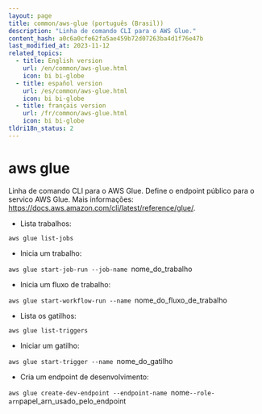 ```yaml
---
layout: page
title: common/aws-glue (português (Brasil))
description: "Linha de comando CLI para o AWS Glue."
content_hash: a0c6a0cfe62fa5ae459b72d07263ba4d1f76e47b
last_modified_at: 2023-11-12
related_topics:
  - title: English version
    url: /en/common/aws-glue.html
    icon: bi bi-globe
  - title: español version
    url: /es/common/aws-glue.html
    icon: bi bi-globe
  - title: français version
    url: /fr/common/aws-glue.html
    icon: bi bi-globe
tldri18n_status: 2
---
```

# aws glue

Linha de comando CLI para o AWS Glue.
Define o endpoint público para o servico AWS Glue.
Mais informações: <https://docs.aws.amazon.com/cli/latest/reference/glue/>.

- Lista trabalhos:

`aws glue list-jobs`

- Inicia um trabalho:

`aws glue start-job-run --job-name `<span class="tldr-var badge badge-pill bg-dark-lm bg-white-dm text-white-lm text-dark-dm font-weight-bold">nome_do_trabalho</span>

- Inicia um fluxo de trabalho:

`aws glue start-workflow-run --name `<span class="tldr-var badge badge-pill bg-dark-lm bg-white-dm text-white-lm text-dark-dm font-weight-bold">nome_do_fluxo_de_trabalho</span>

- Lista os gatilhos:

`aws glue list-triggers`

- Iniciar um gatilho:

`aws glue start-trigger --name `<span class="tldr-var badge badge-pill bg-dark-lm bg-white-dm text-white-lm text-dark-dm font-weight-bold">nome_do_gatilho</span>

- Cria um endpoint de desenvolvimento:

`aws glue create-dev-endpoint --endpoint-name `<span class="tldr-var badge badge-pill bg-dark-lm bg-white-dm text-white-lm text-dark-dm font-weight-bold">nome</span>` --role-arn `<span class="tldr-var badge badge-pill bg-dark-lm bg-white-dm text-white-lm text-dark-dm font-weight-bold">papel_arn_usado_pelo_endpoint</span>
